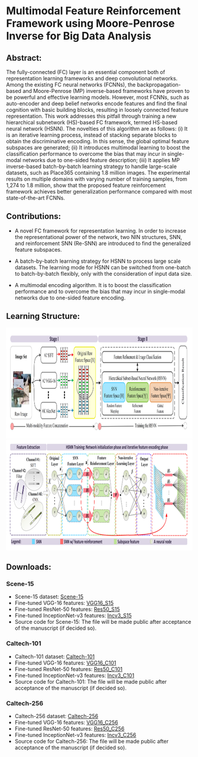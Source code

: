 # Multimodal Feature Reinforcement Framework using Moore-Penrose Inverse for Big Data Analysis

## Abstract: 
The fully-connected (FC) layer is an essential component both of representation learning frameworks and deep convolutional networks. Among the existing FC neural networks (FCNNs), the backpropagation-based and Moore-Penrose (MP) inverse-based frameworks have proven to be powerful and effective learning models. However, most FCNNs, such as auto-encoder and deep belief networks encode features and find the final cognition with basic building blocks, resulting in loosely connected feature representation. This work addresses this pitfall through training a new hierarchical subnetwork (HS)-based FC framework, termed HS-based neural network (HSNN). The novelties of this algorithm are as follows: (i) It is an iterative learning process, instead of stacking separate blocks to obtain the discriminative encoding. In this sense, the global optimal feature subspaces are generated; (ii) It introduces multimodal learning to boost the classification performance to overcome the bias that may incur in single-modal networks due to one-sided feature description; (iii) It applies MP inverse-based batch-by-batch learning strategy to handle large-scale datasets, such as Place365 containing 1.8 million images. The experimental results on multiple domains with varying number of training samples, from 1,274 to 1.8 million, show that the proposed feature reinforcement framework achieves better generalization performance compared with most state-of-the-art FCNNs.

## Contributions:
* A novel FC framework for representation learning. In order to increase the representational power of the network, two NIN structures, SNN, and reinforcement SNN (Re-SNN) are introduced to find the generalized feature subspaces.

* A batch-by-batch learning strategy for HSNN to process large scale datasets. The learning mode for HSNN can be switched from one-batch to batch-by-batch flexibly, only with the consideration of input data size.

* A multimodal encoding algorithm. It is to boost  the  classification  performance  and to  overcome  the  bias  that may  incur  in  single-modal  networks  due  to  one-sided  feature encoding.

## Learning Structure:

<img src="https://github.com/1027051515/HSNN/raw/master/FIG1.jpg" width="1200" height="300" />

<img src="https://github.com/1027051515/HSNN/raw/master/FIG2.jpg" width="1200" height="300" />

## Downloads:
### Scene-15
* Scene-15 dataset: [Scene-15](http://elm-lang.org/)
* Fine-tuned VGG-16 features: [VGG16_S15](http://elm-lang.org/)
* Fine-tuned ResNet-50 features: [Res50_S15](http://elm-lang.org/)
* Fine-tuned InceptionNet-v3 features: [Incv3_S15](http://elm-lang.org/)
* Source code for Scene-15: The file will be made public after acceptance of the manuscript (if decided so).
### Caltech-101
* Caltech-101 dataset: [Caltech-101](http://www.vision.caltech.edu/Image_Datasets/Caltech101/#Download)
* Fine-tuned VGG-16 features: [VGG16_C101](http://elm-lang.org/)
* Fine-tuned ResNet-50 features: [Res50_C101](http://elm-lang.org/)
* Fine-tuned InceptionNet-v3 features: [Incv3_C101](http://elm-lang.org/)
* Source code for Caltech-101: The file will be made public after acceptance of the manuscript (if decided so).
### Caltech-256
* Caltech-256 dataset: [Caltech-256](http://www.vision.caltech.edu/Image_Datasets/Caltech256/)
* Fine-tuned VGG-16 features: [VGG16_C256](http://elm-lang.org/)
* Fine-tuned ResNet-50 features: [Res50_C256](http://elm-lang.org/)
* Fine-tuned InceptionNet-v3 features: [Incv3_C256](http://elm-lang.org/)
* Source code for Caltech-256: The file will be made public after acceptance of the manuscript (if decided so).
